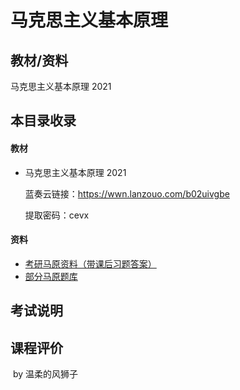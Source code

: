 # 马克思主义基本原理

## 教材/资料

马克思主义基本原理 2021



## 本目录收录

#### 教材

- 马克思主义基本原理 2021

  蓝奏云链接：https://wwn.lanzouo.com/b02uivgbe

  提取密码：cevx

#### 资料

- [考研马原资料（带课后习题答案）](大学学习/比赛/README.md)
- [部分马原题库](大学学习/比赛/README.md)



## 考试说明





## 课程评价





​																																													by 温柔的风狮子

